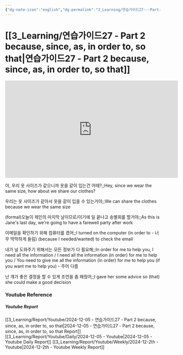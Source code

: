 ```yaml
---
{"dg-note-icon":"english","dg-permalink":"3_Learning/연습가이드27---Part-2-because,-since,-as,-in-order-to,-so-that","created-date":"2024-12-05 9:05:29 am","date":"2024-12-05","type":"youtube","tags":["youtube","english","flashcards"],"aliases":null,"youtuber":"빨모쌤","channelName":"라이브 아카데미","link":"https://www.youtube.com/watch?v=DePA_VelWB8","img":"https://img.youtube.com/vi/DePA_VelWB8/0.jpg","dg-publish":true,"permalink":"/3_Learning/연습가이드27---Part-2-because,-since,-as,-in-order-to,-so-that/","dgPassFrontmatter":true,"noteIcon":"english"}
---
```


# [[3_Learning/연습가이드27 - Part 2 because, since, as, in order to, so that\|연습가이드27 - Part 2 because, since, as, in order to, so that]]


<div class="container-root"><span></span></div><div><div class="container-root"><iframe width="560" height="315" src="https://www.youtube.com/embed/DePA_VelWB8" title="YouTube video player" frameborder="0" allow="accelerometer; autoplay; clipboard-write; encrypted-media; gyroscope; picture-in-picture; web-share" allowfullscreen=""></iframe></div></div>

야, 우리 옷 사이즈가 같으니까 옷을 같이 입는건 어때?;;Hey, since we wear the same size, how about we share our clothes?
<!--SR:!2025-01-30,25,270-->
우리는 옷 사이즈가 같아서 옷을 같이 입을 수 있는거야;;We can share the clothes because we wear the same size
<!--SR:!2025-02-20,31,272-->
(formal)오늘이 제인의 마지막 날이므로/이기에 일 끝나고 송별회를 할거야;;As this is Jane's last day, we're going to have a farewell party after work
<!--SR:!2025-02-06,31,270-->

이메일을 확인하기 위해 컴퓨터를 켰어;;I turned on the computer (in order to - 너무 딱딱하게 들림) (because I needed/wanted) to check the email
<!--SR:!2025-03-04,60,310-->
내가 널 도와주기 위해서는 모든 정보가 다 필요해;;In order for me to help you, I need all the information / I need all the information (in order) for me to help you / You need to give me all the information (in order) for me to help you (if you want me to help you) - 주어 다름
<!--SR:!2025-03-11,64,310-->

난 걔가 좋은 결정을 할 수 있게 조언을 좀 해줬어;;I gave her some advice so (that) she could make a good decision
<!--SR:!2025-02-15,26,290-->









### Youtube Reference
##### Youtube Report
[[3_Learning/Report/Youtube/2024-12-05 - 연습가이드27 - Part 2 because, since, as, in order to, so that\|2024-12-05 - 연습가이드27 - Part 2 because, since, as, in order to, so that Report]]
[[3_Learning/Report/Youtube/Daily/2024-12-05 - Youtube\|2024-12-05 - Youtube Daily Report]]
[[3_Learning/Report/Youtube/Weekly/2024-12-2th - Youtube\|2024-12-2th - Youtube Weekly Report]]


